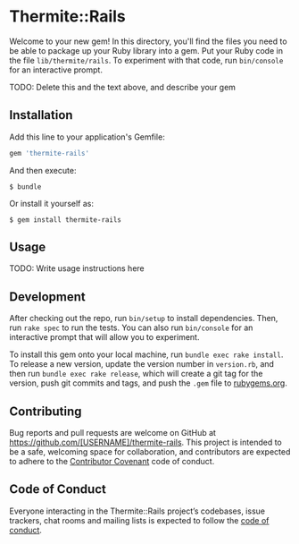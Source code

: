 # Thermite::Rails

Welcome to your new gem! In this directory, you'll find the files you need to be able to package up your Ruby library into a gem. Put your Ruby code in the file `lib/thermite/rails`. To experiment with that code, run `bin/console` for an interactive prompt.

TODO: Delete this and the text above, and describe your gem

## Installation

Add this line to your application's Gemfile:

```ruby
gem 'thermite-rails'
```

And then execute:

    $ bundle

Or install it yourself as:

    $ gem install thermite-rails

## Usage

TODO: Write usage instructions here

## Development

After checking out the repo, run `bin/setup` to install dependencies. Then, run `rake spec` to run the tests. You can also run `bin/console` for an interactive prompt that will allow you to experiment.

To install this gem onto your local machine, run `bundle exec rake install`. To release a new version, update the version number in `version.rb`, and then run `bundle exec rake release`, which will create a git tag for the version, push git commits and tags, and push the `.gem` file to [rubygems.org](https://rubygems.org).

## Contributing

Bug reports and pull requests are welcome on GitHub at https://github.com/[USERNAME]/thermite-rails. This project is intended to be a safe, welcoming space for collaboration, and contributors are expected to adhere to the [Contributor Covenant](http://contributor-covenant.org) code of conduct.

## Code of Conduct

Everyone interacting in the Thermite::Rails project’s codebases, issue trackers, chat rooms and mailing lists is expected to follow the [code of conduct](https://github.com/[USERNAME]/thermite-rails/blob/master/CODE_OF_CONDUCT.md).
